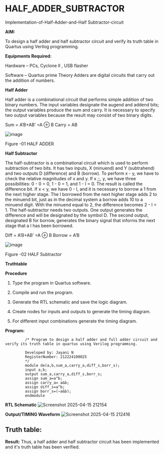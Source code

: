 # HALF_ADDER_SUBTRACTOR

Implementation-of-Half-Adder-and-Half Subtractor-circuit

**AIM:**

To design a half adder and half subtractor circuit and verify its truth table in Quartus using Verilog programming.

**Equipments Required:**

Hardware – PCs, Cyclone II , USB flasher 

Software – Quartus prime Theory Adders are digital circuits that carry out the addition of numbers.

**Half Adder**

Half adder is a combinational circuit that performs simple addition of two binary numbers. The input variables designate the augend and addend bits; the output variables produce the sum and carry. It is necessary to specify two output variables because the result may consist of two binary digits.

Sum = A’B+AB’ =A ⊕ B Carry = AB

![image](https://github.com/naavaneetha/HALF_ADDER_SUBTRACTOR/assets/154305477/bd4a0b2c-cdbc-4184-ab08-81578f121e1f)

Figure -01 HALF ADDER

**Half Subtractor**

The half-subtractor is a combinational circuit which is used to perform subtraction of two bits. It has two inputs, X (minuend) and Y (subtrahend) and two outputs D (difference) and B (borrow). To perform x - y, we have to check the relative magnitudes of x and y. If x ;;, y, we have three possibilities: 0 - 0 = 0, 1 - 0 = 1, and 1 - I = 0. The result is called the difference bit. If x < y, we have 0 - I, and it is necessary to borrow a 1 from the next higher stage. The I borrowed from the next higher stage adds 2 to the minuend bit, just as in the decimal system a borrow adds 10 to a minuend digit. With the minuend equal to 2, the difference becomes 2 - I = 1. The half-subtractor needs two outputs. One output generates the difference and will be designated by the symbol D. The second output, designated B for borrow, generates the binary signal that informs the next stage that a I has been borrowed. 

Diff = A’B+AB’ =A ⊕ B
Borrow = A’B

 ![image](https://github.com/naavaneetha/HALF_ADDER_SUBTRACTOR/assets/154305477/d76b099c-513f-4e7c-843a-e2fd028a531a)

Figure -02 HALF Subtractor

**Truthtable**

**Procedure**

1.	Type the program in Quartus software.

2.	Compile and run the program.

3.	Generate the RTL schematic and save the logic diagram.

4.	Create nodes for inputs and outputs to generate the timing diagram.

5.	For different input combinations generate the timing diagram.


**Program:**
 
             /* Program to design a half adder and full adder circuit and verify its truth table in quartus using Verilog programming.
             
             Developed by: Jayani N
             RegisterNumber: 212224100025
             */
             module de(a,b,sum_a,carry_a,diff_s,borr_s);
             input a,b;
             output sum_a,carry_a,diff_s,borr_s;
             assign sum_a=a^b;
             assign carry_a= a&b;
             assign diff_s=a^b;
             assign borr_s=(~a&b);
             endmodule


**RTL Schematic**
![Screenshot 2025-04-15 212154](https://github.com/user-attachments/assets/c1f0c226-8631-43d2-8af3-0921a92c746e)


**Output/TIMING Waveform**
![Screenshot 2025-04-15 212416](https://github.com/user-attachments/assets/abe937bd-e340-4953-b0e4-fa7670132b3f)

## Truth table:

**Result:**
Thus, a half adder and half subtractor circuit has been implemented and it's truth table has been verified.
